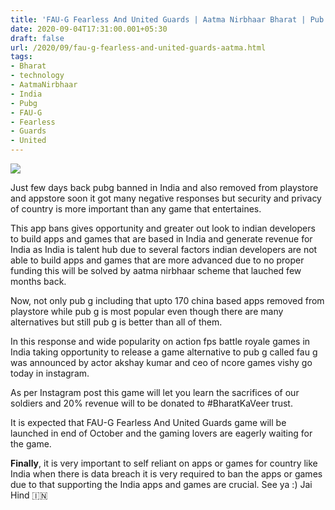 ```yaml
---
title: 'FAU-G Fearless And United Guards | Aatma Nirbhaar Bharat | Pub G Alternative |'
date: 2020-09-04T17:31:00.001+05:30
draft: false
url: /2020/09/fau-g-fearless-and-united-guards-aatma.html
tags: 
- Bharat
- technology
- AatmaNirbhaar
- India
- Pubg
- FAU-G
- Fearless
- Guards
- United
---
```


[![](https://lh3.googleusercontent.com/-hQhMu0CsbeU/X1IrG1fjCyI/AAAAAAAABls/lebZOW4e5lgP5IlkJs7RFa8S5r7d9PKYgCLcBGAsYHQ/s1600/1599220501651955-0.png)](https://lh3.googleusercontent.com/-hQhMu0CsbeU/X1IrG1fjCyI/AAAAAAAABls/lebZOW4e5lgP5IlkJs7RFa8S5r7d9PKYgCLcBGAsYHQ/s1600/1599220501651955-0.png)

  

Just few days back pubg banned in India and also removed from playstore and appstore soon it got many negative responses but security and privacy of country is more important than any game that entertaines.

  

This app bans gives opportunity and greater out look to indian developers to build apps and games that are based in India and generate revenue for India as India is talent hub due to several factors indian developers are not able to build apps and games that are more advanced due to no proper funding this will be solved by aatma nirbhaar scheme that lauched few months back.

  

Now, not only pub g including that upto 170 china based apps removed from playstore while pub g is most popular even though there are many alternatives but still pub g is better than all of them.

  

In this response and wide popularity on action fps battle royale games in India taking opportunity to release a game alternative to pub g called fau g was announced by actor akshay kumar and ceo of ncore games vishy go today in instagram.

  

As per Instagram post this game will let you learn the sacrifices of our soldiers and 20% revenue will to be donated to #BharatKaVeer trust.

  

It is expected that FAU-G Fearless And United Guards game will be launched in end of October and the gaming lovers are eagerly waiting for the game.

  

**Finally**, it is very important to self reliant on apps or games for country like India when there is data breach it is very required to ban the apps or games due to that supporting the India apps and games are crucial. See ya :) Jai Hind 🇮🇳